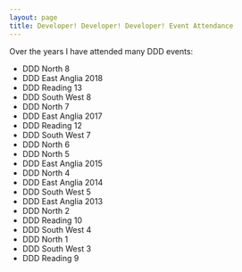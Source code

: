 ```yaml
---
layout: page
title: Developer! Developer! Developer! Event Attendance
---
```


Over the years I have attended many DDD events:

- DDD North 8
- DDD East Anglia 2018
- DDD Reading 13
- DDD South West 8
- DDD North 7
- DDD East Anglia 2017
- DDD Reading 12
- DDD South West 7
- DDD North 6
- DDD North 5
- DDD East Anglia 2015
- DDD North 4
- DDD East Anglia 2014
- DDD South West 5
- DDD East Anglia 2013
- DDD North 2
- DDD Reading 10
- DDD South West 4
- DDD North 1
- DDD South West 3
- DDD Reading 9
